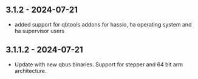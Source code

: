 ## 3.1.2 - 2024-07-21

- added support for qbtools addons for hassio, ha operating system and ha supervisor users

## 3.1.1.2 - 2024-07-21

- Update with new qbus binaries. Support for stepper and 64 bit arm architecture.